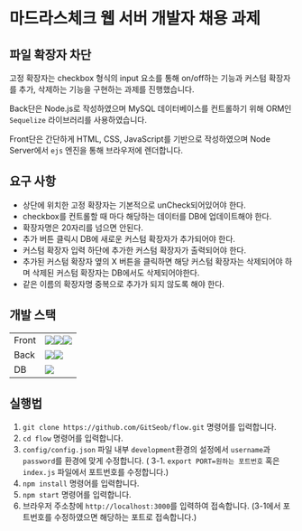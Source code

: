 # 마드라스체크 웹 서버 개발자 채용 과제

## 파일 확장자 차단

고정 확장자는 checkbox 형식의 input 요소를 통해 on/off하는 기능과 커스텀 확장자를 추가, 삭제하는 기능을 구현하는 과제를 진행했습니다.

Back단은 Node.js로 작성하였으며 MySQL 데이터베이스를 컨트롤하기 위해 ORM인 `Sequelize` 라이브러리를 사용하였습니다.

Front단은 간단하게 HTML, CSS, JavaScript를 기반으로 작성하였으며 Node Server에서 `ejs` 엔진을 통해 브라우저에 렌더합니다.

## 요구 사항

- 상단에 위치한 고정 확장자는 기본적으로 unCheck되어있어야 한다.
- checkbox를 컨트롤할 때 마다 해당하는 데이터를 DB에 업데이트해야 한다.
- 확장자명은 20자리를 넘으면 안된다.
- 추가 버튼 클릭시 DB에 새로운 커스텀 확장자가 추가되어야 한다.
- 커스텀 확장자 입력 하단에 추가한 커스텀 확장자가 출력되어야 한다.
- 추가된 커스텀 확장자 옆의 X 버튼을 클릭하면 해당 커스텀 확장자는 삭제되어야 하며 삭제된 커스텀 확장자는 DB에서도 삭제되어야한다.
- 같은 이름의 확장자명 중복으로 추가가 되지 않도록 해야 한다.

## 개발 스택

|||
|------|---|
|Front|<img src="https://img.shields.io/badge/HTML5-E34F26?style=flat-square&logo=HTML5&logoColor=white"/></a><img src="https://img.shields.io/badge/CSS3-1572B6?style=flat-square&logo=CSS3&logoColor=white"/></a><img src="https://img.shields.io/badge/JavaScript-F7DF1E?style=flat-square&logo=JavaScript&logoColor=white"/></a>|
|Back|<img src="https://img.shields.io/badge/Node.js-339933?style=flat-square&logo=Node.js&logoColor=white"/></a><img src="https://img.shields.io/badge/Sequelize-4479A1?style=flat-square&logo=Sequelize&logoColor=white"/></a>|
|DB|<img src="https://img.shields.io/badge/MySQL-4479A1?style=flat-square&logo=MySQL&logoColor=white"/></a>|

## 실행법

1. `git clone https://github.com/GitSeob/flow.git` 명령어를 입력합니다.
2. `cd flow` 명령어를 입력합니다.
3. `config/config.json` 파일 내부 `development`환경의 설정에서 `username`과 `password`를 환경에 맞게 수정합니다.
( 3-1. `export PORT=원하는 포트번호` 혹은 `index.js` 파일에서 포트번호를 수정합니다.)
4. `npm install` 명령어를 입력합니다.
5. `npm start` 명령어를 입력합니다.
6. 브라우저 주소창에 `http://localhost:3000`를 입력하여 접속합니다. (3-1에서 포트번호를 수정하였으면 해당하는 포트로 접속합니다.)
